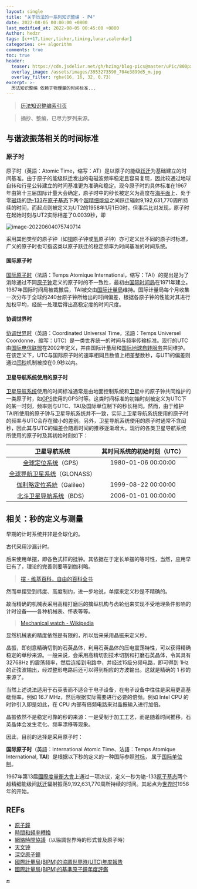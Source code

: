 ```yaml
---
layout: single
title: "关于历法的一系列知识整编 - P4"
date: 2022-08-05 00:00:00 +0800
last_modified_at: 2022-08-05 00:45:00 +0800
Author: hedzr
tags: [c++17,timer,ticker,timing,lunar,calendar]
categories: c++ algorithm
comments: true
toc: true
header:
  teaser: https://cdn.jsdelivr.net/gh/hzimg/blog-pics@master/uPic/800px-World_Time_Zones_Map.png
  overlay_image: /assets/images/3953273590_704e3899d5_m.jpg
  overlay_filter: rgba(16, 16, 32, 0.73)
excerpt: >-
  历法知识整编 依赖于物理量的时间标准...
---
```


> [历法知识整编索引页](https://hedzr.com/c++/algorithm/about-legal-calendar/)

> 摘抄、整编，已尽力罗列来源。

## 与谐波振荡相关的时间标准

### 原子时

原子时（英語：Atomic Time，缩写：AT）是以原子的能级[跃迁](https://zh.wikipedia.org/wiki/跃迁)为基础建立的时间基准。由于原子的能级跃迁发出的电磁波频率稳定且容易复现，因此较通过地球自转和行星公转建立的时间基准更为准确和稳定。现今原子时的具体标准在1967年由第十三届国际计量大会确定，原子时中的秒长被定义为高度在[海平面](https://zh.wikipedia.org/wiki/海平面)上、处于零[磁场](https://zh.wikipedia.org/wiki/磁场)的[铯-133](https://zh.wikipedia.org/wiki/铯的同位素#铯-133)在[原子基态](https://zh.wikipedia.org/wiki/基态)下两个[超精细能级](https://zh.wikipedia.org/wiki/超精细结构)之间跃迁辐射9,192,631,770周所持续的时间，而起点则被定义为UT2的1958年1月1日0时。但事后比对发现，原子时在起始时刻与UT2实际相差了0.0039秒，即

![image-20220604075740714](https://cdn.jsdelivr.net/gh/hzimg/blog-pics@master/uPic/image-20220604075740714.png)

采用其他类型的原子钟（如[铷](https://zh.wikipedia.org/wiki/铷)原子钟或[氢](https://zh.wikipedia.org/wiki/氢)原子钟）亦可定义出不同的原子时标准，广义的原子时也可指这类以原子跃迁的稳定频率为时间基准的时间系统。

#### 国际原子时

[国际原子时](https://zh.wikipedia.org/wiki/国际原子时)（法語：Temps Atomique International，缩写：TAI）的提出是为了消除通过不同[原子钟](https://zh.wikipedia.org/wiki/原子鐘)定义的原子时的不一致性，最初由[国际时间局](https://zh.wikipedia.org/wiki/国际时间局)在1971年建立。1987年国际时间局被裁撤后，TAI被交由[国际计量局](https://zh.wikipedia.org/wiki/國際計量局)维持。国际计量局每个月收集一次分布于全球约240台原子钟所给出的时间偏差，根据各原子钟的性能对其进行加权平均，经统一处理后得出高稳定度的时间尺度。

#### 协调世界时

[协调世界时](https://zh.wikipedia.org/wiki/协调世界时)（英語：Coordinated Universal Time，法語：Temps Universel Coordonne，缩写：UTC）是一类世界统一的时间与频率传输标准。现行的UTC由[国际电信联盟](https://zh.wikipedia.org/wiki/国际电信联盟)在2002年定义，并由国际计量局和[国际地球自转服务](https://zh.wikipedia.org/wiki/国际地球自转服务)共同维护。在该定义下，UTC与国际原子时的速率相同且数值上相差整数秒，与UT1的偏差则通过[闰秒](https://zh.wikipedia.org/wiki/闰秒)机制被控在0.9秒以内。

#### 卫星导航系统使用的原子时

[卫星导航系统](https://zh.wikipedia.org/wiki/卫星导航系统)使用的时间标准通常是由地面控制系统和[卫星](https://zh.wikipedia.org/wiki/人造卫星)中的原子钟共同维护的一类原子时，如[GPS](https://zh.wikipedia.org/wiki/GPS)使用的GPS时等。这类时间标准的初始时刻被定义为UTC下的某一时刻，频率则与UTC、TAI及国际单位制下的秒长相同。然而，由于维护TAI所使用的原子钟与卫星导航系统并不一致，实际上卫星导航系统使用的原子时的频率与UTC会存在微小的差别。另外，卫星导航系统使用的原子时通常不含闰秒，因此其与UTC的偏差会随着时间的推移逐渐增大。现行的各类卫星导航系统所使用的原子时及其初始时刻如下：

|                         卫星导航系统                         | 其时间系统的初始时刻（UTC） |
| :----------------------------------------------------------: | :-------------------------: |
| [全球定位系统](https://zh.wikipedia.org/wiki/全球定位系统)（GPS） |     1980-01-06 00:00:00     |
| [全球导航卫星系统](https://zh.wikipedia.org/wiki/全球导航卫星系统)（GLONASS） |                             |
| [伽利略定位系統](https://zh.wikipedia.org/wiki/伽利略定位系統)（Galileo） |     1999-08-22 00:00:00     |
| [北斗卫星导航系统](https://zh.wikipedia.org/wiki/北斗卫星导航系统)（BDS） |     2006-01-01 00:00:00     |



## 相关：秒的定义与测量

早期的计时系统并非是全球化的。

古代采用沙漏计时。

后来使用单摆，即各色式样的挂钟。其依据在于定长单摆的等时性，当然，应用早已有了，理论的完善则要等到伽利略。

>  [摆 - 维基百科，自由的百科全书](https://zh.m.wikipedia.org/zh-hans/%E6%93%BA) 

然而单摆受到纬度、高度制约，进一步地说，单摆来定义秒是不精确的。

故而精确的机械表采用高精打磨后的擒纵机构与齿轮组来实现不受地理条件影响的计时设备——各种机械表、怀表等等。

> [Mechanical watch - Wikipedia](https://en.wikipedia.org/wiki/Mechanical_watch) 

显然机械表的精度依然是有限的，所以后来采用晶振来定义秒。

晶振，即刻意精确切割的石英晶体，利用石英晶体的压电震荡特性，可以获得精确稳定的单秒来源。一般来说，会采用高精切割技术切割和打磨石英晶体，令其具有 32768Hz 的震荡频率，然后连接到电路中，并经过15级分频电路，即可得到 1Hz 的正弦波输出，经过整形电路后还可以得到相应的方波输出。这就是精确的 1 秒的来源了。

当然上述说法适用于石英表而不适合于电子设备，在电子设备中往往是采用更高基础频率，例如 16.7 MHz，然后根据实际需要进行必要的倍频。例如 Intel CPU 的时钟引入即是如此，在 CPU 内部有倍频电路来对晶振输入进行加倍。

晶振依然不是稳定可靠的秒的来源：一是受制于加工工艺，而是随着时间推移，石英晶体会发生老化、频率漂移等现象。

因此，目前的选择是采用原子时：

**国际原子时**（英語：International Atomic Time、法語：Temps Atomique International, **TAI**）是根据以下秒的定义的一种国际参照[时标](https://zh.wikipedia.org/w/index.php?title=时标（物理）&action=edit&redlink=1)， 属于[国际单位制](https://zh.wikipedia.org/wiki/国际单位制)。

1967年第13届[國際度量衡大會](https://zh.wikipedia.org/wiki/國際度量衡大會)上通过一项决议，定义一秒为铯-133[原子](https://zh.wikipedia.org/wiki/原子)[基态](https://zh.wikipedia.org/wiki/基态)两个超精细能级间[跃迁](https://zh.wikipedia.org/wiki/跃迁)辐射振荡9,192,631,770周所持续的时间。其起点为[世界时](https://zh.wikipedia.org/wiki/世界时)1958年的开始。



## REFs

- [原子鐘](https://zh.wikipedia.org/wiki/原子鐘)
- [時間和頻率轉換](https://zh.wikipedia.org/wiki/時間和頻率轉換)
- [網絡時間協議](https://zh.wikipedia.org/wiki/網絡時間協議)（以協調世界時的形式普及原子時）
- [天文钟](https://zh.wikipedia.org/wiki/天文钟)
- [深空原子鐘](https://zh.wikipedia.org/wiki/深空原子钟)
- [國際計量局(BIPM)的協調世界時(UTC)年度報告](https://www.bipm.org/en/time-ftp/annual-reports)
- [國際計量局(BIPM)的基準原子鐘年度評鑑](https://webtai.bipm.org/ftp/pub/tai/data/PSFS_reports/)







:end:

